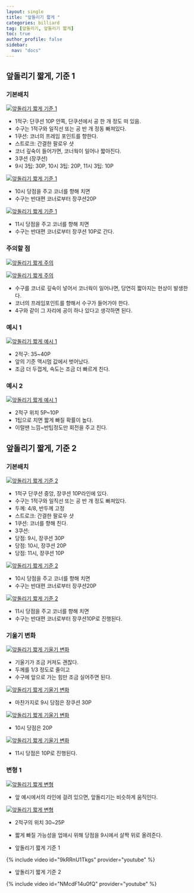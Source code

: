 ```yaml
---
layout: single
title: "앞돌리기 짧게 "
categories: billiard
tag: [앞돌리기, 앞돌리기 짧게] 
toc: true
author_profile: false
sidebar:
  nav: "docs"
---
```


## 앞돌리기 짧게, 기준 1

### 기본배치
[![앞돌리기 짧게 기준 1](/images/앞돌리기_짧게_기준1_기본배치1.png)](/images/앞돌리기_짧게_기준1_기본배치1.png)
- 1적구: 단쿠션 10P 안쪽, 단쿠션에서 공 한 개 정도 떠 있음.
- 수구는 1적구와 일직선 또는 공 반 개 정동 빠져있다.
- 1쿠션: 코너의 프레임 포인트를 향한다.
- 스트로크: 간결한 팔로우 샷
- 코너 깊숙이 들어가면, 코너웍이 일어나 짧아진다.
- 3쿠션 (장쿠션)
- 9시 3팁: 30P, 10시 3팁: 20P, 11시 3팁: 10P

[![앞돌리기 짧게 기준 1](/images/앞돌리기_짧게_기준1_기본배치2.png)](/images/앞돌리기_짧게_기준1_기본배치2.png)
- 10시 당점을 주고 코너를 향해 치면
- 수구는 반대편 코너로부터 장쿠션20P

[![앞돌리기 짧게 기준 1](/images/앞돌리기_짧게_기준1_기본배치3.png)](/images/앞돌리기_짧게_기준1_기본배치3.png)
- 11시 당점을 주고 코너를 향해 치면
- 수구는 반대편 코너로부터 장쿠션 10P로 간다.

### 주의할 점
[![앞돌리기 짧게 주의](/images/앞돌리기_짧게_기준1_주의1.png)](/images/앞돌리기_짧게_기준1_주의1.png)

[![앞돌리기 짧게 주의](/images/앞돌리기_짧게_기준1_주의2.png)](/images/앞돌리기_짧게_기준1_주의2.png)
- 수구를 코너로 깊숙이 넣어서 코너웍이 일어나면, 당연히 짧아지는 현상이 발생한다.
- 코너의 프레임포인트를 향해서 수구가 들어가야 한다.
- 4구와 같이 그 자리에 공이 하나 있다고 생각하면 된다.
### 예시 1
[![앞돌리기 짧게 예시 1](/images/앞돌리기_짧게_기준1_예시1.png)](/images/앞돌리기_짧게_기준1_예시1.png)
- 2적구: 35~40P
- 앞의 기준 맥시멈 값에서 벗어났다.
- 조금 더 두껍게, 속도는 조금 더 빠르게 친다.

### 예시 2
[![앞돌리기 짧게 예시 1](/images/앞돌리기_짧게_기준1_예시2.png)](/images/앞돌리기_짧게_기준1_예시2.png)
- 2적구 위치 5P~10P
- 1팁으로 치면 짧게 빠질 확률이 높다.
- 이럴땐 느낌~반팁정도만 회전을 주고 친다.

## 앞돌리기 짧게, 기준 2

### 기본배치
[![앞돌리기 짧게 기준 2](/images/앞돌리기_짧게_기준2_기본배치1.png)](/images/앞돌리기_짧게_기준2_기본배치1.png)
- 1적구 단쿠션 중앙, 장쿠션 10P라인에 있다.
- 수구는 1적구와 일직선 또는 공 반 개 정도 빠져있다.
- 두께: 4/8, 반두께 고정
- 스트로크: 간결한 팔로우 샷
- 1쿠션: 코너를 향해 친다.
- 3쿠션: 
- 당점: 9시, 장쿠션 30P
- 당점: 10시, 장쿠션 20P
- 당점: 11시, 장쿠션 10P

[![앞돌리기 짧게 기준 2](/images/앞돌리기_짧게_기준2_기본배치2.png)](/images/앞돌리기_짧게_기준2_기본배치2.png)
- 10시 당점을 주고 코너를 향해 치면
- 수구는 반대편 코너로부터 장쿠션20P

[![앞돌리기 짧게 기준 2](/images/앞돌리기_짧게_기준2_기본배치3.png)](/images/앞돌리기_짧게_기준2_기본배치3.png)
- 11시 당점을 주고 코너를 향해 치면
- 수구는 반대편 코너로부터 장쿠션10P로 진행된다.

### 기울기 변화
[![앞돌리기 짧게 기울기 변화](/images/앞돌리기_짧게_기준2_기울기변화1.png)](/images/앞돌리기_짧게_기준2_기울기변화1.png)
- 기울기가 조금 커져도 괜찮다.
- 두께를 1/3 정도로 줄이고
- 수구에 앞으로 가는 힘만 조금 실어주면 된다.

[![앞돌리기 짧게 기울기 변화](/images/앞돌리기_짧게_기준2_기울기변화2.png)](/images/앞돌리기_짧게_기준2_기울기변화2.png)
- 마찬가지로 9시 당점은 장쿠션 30P

[![앞돌리기 짧게 기울기 변화](/images/앞돌리기_짧게_기준2_기울기변화3.png)](/images/앞돌리기_짧게_기준2_기울기변화3.png)
- 10시 당점은 20P

[![앞돌리기 짧게 기울기 변화](/images/앞돌리기_짧게_기준2_기울기변화4.png)](/images/앞돌리기_짧게_기준2_기울기변화4.png)
- 11시 당점은 10P로 진행된다.

### 변형 1
[![앞돌리기 짧게 변형](/images/앞돌리기_짧게_기준2_변형1.png)](/images/앞돌리기_짧게_기준2_변형1.png)
- 앞 예시에서의 라인에 걸려 있으면, 앞돌리기는 비슷하게 움직인다.

[![앞돌리기 짧게 변형](/images/앞돌리기_짧게_기준2_변형2.png)](/images/앞돌리기_짧게_기준2_변형2.png)
- 2적구의 위치 30~25P
- 짧게 빠질 가능성을 업애시 위해 당점을 9시에서 살짝 위로 올려준다.

- 앞돌리기 짧게 기준 1

{% include video id="9kRRnU1Tkgs" provider="youtube" %}
- 앞돌리기 짧게 기준 2

{% include video id="NMcdF14u0fQ" provider="youtube" %}
